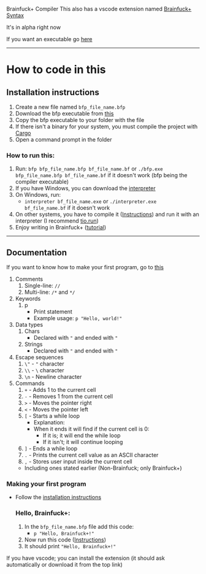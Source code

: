  Brainfuck+ Compiler
This also has a vscode extension named [Brainfuck+ Syntax](https://github.com/tadaHrd/bfp-syntax)

It's in alpha right now

If you want an executable go [here](https://github.com/tadaHrd/bfp-compiler/releases/tag/3.0.0.0)

---
# How to code in this

## Installation instructions
1. Create a new file named `bfp_file_name.bfp`
2. Download the bfp executable from [this](https://github.com/tadaHrd/bfp-compiler/releases/tag/3.0.0.0)
3. Copy the bfp executable to your folder with the file
4. If there isn't a binary for your system, you must compile the project with [Cargo](https://doc.rust-lang.org/book/ch01-03-hello-cargo.html#building-and-running-a-cargo-project)
5. Open a command prompt in the folder

### How to run this:
1. Run: `bfp bfp_file_name.bfp bf_file_name.bf` or `./bfp.exe bfp_file_name.bfp bf_file_name.bf` if it doesn't work (bfp being the compiler executable)
2. If you have Windows, you can download the [interpreter](https://github.com/tadaHrd/bfp-compiler/releases/tag/3.0.0.0)
3. On Windows, run:
   - `interpreter bf_file_name.exe` or `./interpreter.exe bf_file_name.bf` if it doesn't work
4. On other systems, you have to compile it ([Instructions](#installation-instructions)) and run it with an interpreter (I recommend [tio.run](https://tio.run/#brainfuck))
5. Enjoy writing in Brainfuck+ ([tutorial](#making-your-first-program))
---
## Documentation

If you want to know how to make your first program, go to [this](#making-your-first-program)

1. Comments
    1. Single-line: `//`
    2. Multi-line: `/*` and `*/`
2. Keywords
    1. p
       - Print statement
       - Example usage: `p "Hello, world!"`
3. Data types
   1. Chars
      - Declared with `"` and ended with `"`
   2. Strings
      - Declared with `"` and ended with `"`
4. Escape sequences
   1. `\"` - `"` character
   2. `\\` - `\` character
   3. `\n` - Newline character
5. Commands
   1. `+` - Adds 1 to the current cell
   2. `-` - Removes 1 from the current cell
   3. `>` - Moves the pointer right
   4. `<` - Moves the pointer left
   5. `[` - Starts a while loop
      - Explanation:
      - When it ends it will find if the current cell is 0:
        - If it is; it will end the while loop
        - If it isn't; it will continue looping
    6. `]` - Ends a while loop
    7. `.` - Prints the current cell value as an ASCII character
    8. `,` - Stores user input inside the current cell
    - Including ones stated earlier (Non-Brainfuck; only Brainfuck+)

### Making your first program

- Follow the [installation instructions](#installation-instructions)

  ### Hello, Brainfuck+:

   1. In the `bfp_file_name.bfp` file add this code:
         - `p "Hello, Brainfuck+!"`
   2. Now run this code ([Instructions](#how-to-run-this))
   3. It should print `"Hello, Brainfuck+!"`

If you have vscode; you can install the extension (it should ask automatically or download it from the top link)